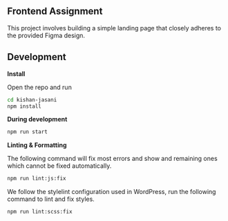 ## Frontend Assignment

This project involves building a simple landing page that closely adheres to the provided Figma design.

## Development

**Install**

Open the repo and run

```bash
cd kishan-jasani
npm install
```

**During development**

```bash
npm run start
```

**Linting & Formatting**

The following command will fix most errors and show and remaining ones which cannot be fixed automatically.

```bash
npm run lint:js:fix
```

We follow the stylelint configuration used in WordPress, run the following command to lint and fix styles.

```bash
npm run lint:scss:fix
```
